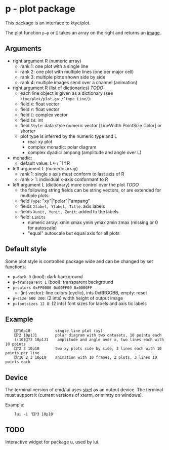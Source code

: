 # p - plot package

This package is an interface to ktye/plot.

The plot function `p→p` or `⌼` takes an array on the right and returns an [image](../../apl/image.go).

## Arguments
- right argument R (numeric array)
	- rank 1: one plot with a single line
	- rank 2: one plot with multiple lines (one per major cell)
	- rank 3: multiple plots shown side by side
	- rank 4: multiple images send over a channel (animation)
- right argument R (list of dictionaries) *TODO*
	- each line object is given as a dictionary (see `ktye/plot/plot.go:/^type Line/`):
	- field `X`: float vector
	- field `Y`: float vector
	- field `C`: complex vector
	- field `Id`: int
	- field `Style`: data style numeric vector [LineWidth PointSize Color] or shorter
	- plot type is inferred by the numeric type and L
		- real: xy plot
		- complex monadic: polar diagram
		- complex dyadic: ampang (amplitude and angle over L)
- monadic:
	- default value: L←⍳ ¯1↑R
- left argument L (numeric array)
	- rank 1: single x axis must conform to last axis of R
	- rank > 1: individual x-axis conformant to R
- left argument L (dictionary) more control over the plot *TODO*
	- the following string fields can be string vectors, or are extended for multiple plots:
	- field `Type`: "xy"|"polar"|"ampang"
	- fields `Xlabel, Ylabel, Title`: axis labels
	- fields `Xunit, Yunit, Zunit`: added to the labels
	- field: `Limits`
		- numeric array: xmin xmax ymin ymax zmin zmax (missing or 0 for autoscale)
		- "equal" autoscale but equal axis for all plots
	
## Default style
Some plot style is controlled package wide and can be changed by set functions:
- `p→dark 0` (bool): dark background
- `p→transparent 1` (bool): transparent background
- `p→colors 0xFF0000 0x00FF00 0x0000FF` 
	- (int vector): line colors (cyclic), ints 0xRRGGBB, empty: reset
- `p→size 600 300`: (2 ints) width height of output image
- `p→fontsizes 12 8`: (2 ints) font sizes for labels and axis tic labels

## Example
```
	⌼?10⍴10           single line plot (xy)
	⌼?2 10⍴1J1        polar diagram with two datasets, 10 points each
	(⍳10)⌼?2 10⍴1J1    amplitude and angle over x, two lines each with 10 points
	⌼?2 3 10⍴10       two xy plots side by side, 3 lines each with 10 points per line
	⌼?10 2 3 10⍴10    animation with 10 frames, 2 plots, 3 lines 10 points each
```

## Device
The terminal version of cmd/lui uses [sixel](https://en.wikipedia.org/wiki/Sixel) as an output device.
The terminal must support it (current versions of xterm, or mintty on windows).

Example:
```
	lui -i '⌼?3 10⍴10'
```

## TODO
Interactive widget for package u, used by lui.
